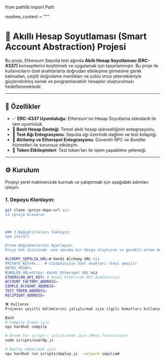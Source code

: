 from pathlib import Path

readme_content = """
# 🧠 Akıllı Hesap Soyutlaması (Smart Account Abstraction) Projesi

Bu proje, Ethereum Sepolia test ağında **Akıllı Hesap Soyutlaması (ERC-4337)** konseptlerini keşfetmek ve uygulamak için tasarlanmıştır. Bu proje ile kullanıcıların özel anahtarlarla doğrudan etkileşime girmesine gerek kalmadan, çeşitli doğrulama mantıkları ve çoklu imza yetenekleriyle güçlendirilmiş esnek ve programlanabilir hesaplar oluşturulması hedeflenmektedir.

---

## 🌟 Özellikler

- ✅ **ERC-4337 Uyumluluğu**: Ethereum'un Hesap Soyutlama standardı ile tam uyumluluk.
- 🔐 **Basit Hesap Desteği**: Temel akıllı hesap işlevselliğinin entegrasyonu.
- 🧪 **Test Ağı Entegrasyonu**: Sepolia ağı üzerinde dağıtım ve test kolaylığı.
- 🔗 **Alchemy ve Etherspot Entegrasyonu**: Güvenilir RPC ve Bundler hizmetleri ile sorunsuz etkileşim.
- 💸 **Token Etkileşimleri**: Test token'ları ile işlem yapabilme yeteneği.

---

## ⚙️ Kurulum

Projeyi yerel makinenizde kurmak ve çalıştırmak için aşağıdaki adımları izleyin:

### 1. Depoyu Klonlayın:

```bash
git clone <proje-depo-url'si>
cd <proje-klasoru>



### 2.Bağımlılıkları Yükleyin:
npm install

Ortam Değişkenlerini Ayarlayın:
Proje kök dizininde .env adında bir dosya oluşturun ve gerekli ortam değişkenlerini aşağıdaki gibi ekleyin. Bu dosyanın içeriğini asla herkese açık bir yerde paylaşmayın veya Git'e yüklemeyin

ALCHEMY_SEPOLIA_URL=# Kendi Alchemy URL'niz
PRIVATE_KEY=0x... # Cüzdanınızın özel anahtarı (test amaçlı)
ENTRY_POINT=
BUNDLER_URL=https: Kendi Etherspot URL'niz
ETHERSCAN_API_KEY= # Kendi Etherscan API Anahtarınız
ACCOUNT_FACTORY_ADDRESS=
SIMPLE_ACCOUNT_ADDRESS=
TEST_TOKEN_ADDRESS=
RECIPIENT_ADDRESS=

🛠️ Kullanım
Projenin çeşitli bölümlerini çalıştırmak için ilgili komutları kullanın. Örneğin:

Bash
# Compile Etmek için
npx hardhat compile

# Örnek bir script'i çalıştırmak için (Meta Transaction)
node scripts/userOp.js

# Deploy edebilmek için 
npx hardhat run scripts/deploy.js --network sepolia#
